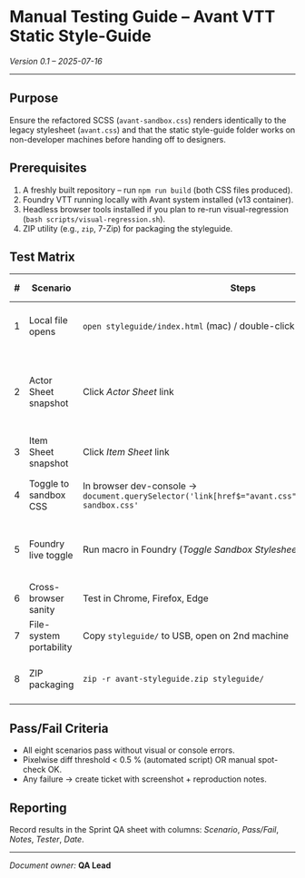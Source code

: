 # Manual Testing Guide – Avant VTT Static Style-Guide

*Version 0.1 – 2025-07-16*

---

## Purpose
Ensure the refactored SCSS (`avant-sandbox.css`) renders identically to the legacy stylesheet (`avant.css`) and that the static style-guide folder works on non-developer machines before handing off to designers.

## Prerequisites
1. A freshly built repository – run `npm run build` (both CSS files produced).
2. Foundry VTT running locally with Avant system installed (v13 container).
3. Headless browser tools installed if you plan to re-run visual-regression (`bash scripts/visual-regression.sh`).
4. ZIP utility (e.g., `zip`, 7-Zip) for packaging the styleguide.

## Test Matrix
| #   | Scenario                | Steps                                                                                                        | Expected Result                                                        |
| --- | ----------------------- | ------------------------------------------------------------------------------------------------------------ | ---------------------------------------------------------------------- |
| 1   | Local file opens        | `open styleguide/index.html` (mac) / double-click (Win)                                                      | Landing page loads; no missing CSS; links work                         |
| 2   | Actor Sheet snapshot    | Click *Actor Sheet* link                                                                                     | Page shows styled sheet; fonts & colours match in legacy (`avant.css`) |
| 3   | Item Sheet snapshot     | Click *Item Sheet* link                                                                                      | Same as above                                                          |
| 4   | Toggle to sandbox CSS   | In browser dev-console → `document.querySelector('link[href$="avant.css"]').href='styles/avant-sandbox.css'` | Visual diff should be **zero** or imperceptible                        |
| 5   | Foundry live toggle     | Run macro in Foundry (*Toggle Sandbox Stylesheet*)                                                           | Actor & Item sheets still render; no console errors                    |
| 6   | Cross-browser sanity    | Test in Chrome, Firefox, Edge                                                                                | No major discrepancies                                                 |
| 7   | File-system portability | Copy `styleguide/` to USB, open on 2nd machine                                                               | Works offline                                                          |
| 8   | ZIP packaging           | `zip -r avant-styleguide.zip styleguide/`                                                                    | Archive < 5 MB, no build artefacts missing                             |

## Pass/Fail Criteria
* All eight scenarios pass without visual or console errors.
* Pixelwise diff threshold < 0.5 % (automated script) OR manual spot-check OK.
* Any failure → create ticket with screenshot + reproduction notes.

## Reporting
Record results in the Sprint QA sheet with columns: *Scenario*, *Pass/Fail*, *Notes*, *Tester*, *Date*.

---
*Document owner:* **QA Lead** 